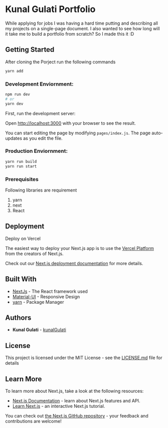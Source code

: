 # Kunal Gulati Portfolio
While applying for jobs I was having a hard time putting and describing all my projects on a single-page document. I also wanted to see how long will it take me to build a portfolio from scratch? So I made this it :D 


## Getting Started
After cloning the Porject run the following commands 

```bash
yarn add 
```

### Development Enviornment: 
```bash
npm run dev
# or
yarn dev
```

First, run the development server:

Open [http://localhost:3000](http://localhost:3000) with your browser to see the result.

You can start editing the page by modifying `pages/index.js`. The page auto-updates as you edit the file.

### Production Enviornment:
```bash
yarn run build
yarn run start
```

### Prerequisites

Following libraries are requirement
1. yarn 
2. next 
3. React 

## Deployment

Deploy on Vercel

The easiest way to deploy your Next.js app is to use the [Vercel Platform](https://vercel.com/import?utm_medium=default-template&filter=next.js&utm_source=create-next-app&utm_campaign=create-next-app-readme) from the creators of Next.js.

Check out our [Next.js deployment documentation](https://nextjs.org/docs/deployment) for more details.

## Built With

* [NextJs](https://nextjs.org) - The React framework used
* [Material-UI](https://material-ui.com/) - Responsive Design 
* [yarn](https://yarnpkg.com/) - Package Manager

## Authors

* **Kunal Gulati** - [kunalGulati](https://github.com/kunalgulati)

## License

This project is licensed under the MIT License - see the [LICENSE.md](LICENSE.md) file for details

## Learn More

To learn more about Next.js, take a look at the following resources:

- [Next.js Documentation](https://nextjs.org/docs) - learn about Next.js features and API.
- [Learn Next.js](https://nextjs.org/learn) - an interactive Next.js tutorial.

You can check out [the Next.js GitHub repository](https://github.com/vercel/next.js/) - your feedback and contributions are welcome!
